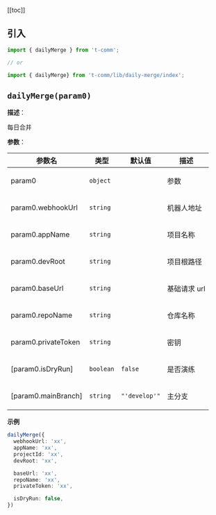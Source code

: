 [[toc]]

## 引入

```ts
import { dailyMerge } from 't-comm';

// or

import { dailyMerge} from 't-comm/lib/daily-merge/index';
```


## `dailyMerge(param0)` 


**描述**：<p>每日合并</p>

**参数**：


| 参数名 | 类型 | 默认值 | 描述 |
| --- | --- | --- | --- |
| param0 | <code>object</code> |  | <p>参数</p> |
| param0.webhookUrl | <code>string</code> |  | <p>机器人地址</p> |
| param0.appName | <code>string</code> |  | <p>项目名称</p> |
| param0.devRoot | <code>string</code> |  | <p>项目根路径</p> |
| param0.baseUrl | <code>string</code> |  | <p>基础请求 url</p> |
| param0.repoName | <code>string</code> |  | <p>仓库名称</p> |
| param0.privateToken | <code>string</code> |  | <p>密钥</p> |
| [param0.isDryRun] | <code>boolean</code> | <code>false</code> | <p>是否演练</p> |
| [param0.mainBranch] | <code>string</code> | <code>&quot;&#x27;develop&#x27;&quot;</code> | <p>主分支</p> |



**示例**

```ts
dailyMerge({
  webhookUrl: 'xx',
  appName: 'xx',
  projectId: 'xx',
  devRoot: 'xx',

  baseUrl: 'xx',
  repoName: 'xx',
  privateToken: 'xx',

  isDryRun: false,
})
```
